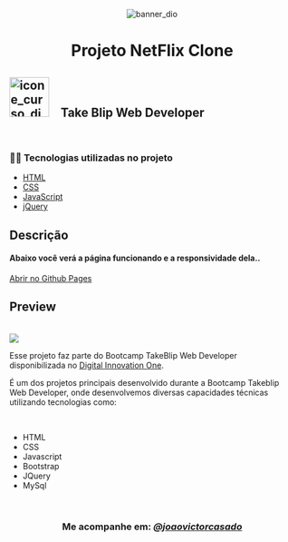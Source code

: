 <p align="center">
<img src="https://user-images.githubusercontent.com/71366644/160241053-56687745-bbfd-4b0a-8642-3c9471960108.png" alt="banner_dio">
</p>



<!--About session-->
<h1 align="center">Projeto NetFlix Clone </h1>




<div>
    <h2> <img style="width:70px" src="https://hermes.digitalinnovation.one/lab_projects/badges/38586284-7e96-40d5-8504-b8c1cf504c4f.png" alt="icone_curso_dio">  &ensp; Take Blip Web Developer</h2>
    
</div>
  
<br>
  

<h3>👨‍💻 Tecnologias utilizadas no projeto</h3>

- [HTML](https://www.w3schools.com/html/)
- [CSS](https://developer.mozilla.org/pt-BR/docs/Web/CSS)
- [JavaScript](https://developer.mozilla.org/en-US/docs/Web/JavaScript)
- [jQuery](https://jquery.com/) 
  <br>
        

<h2> Descrição </h2>

<p><h4> Abaixo você verá a página funcionando e a responsividade dela.. </h4> </p>
        

 [Abrir no Github Pages](https://joaovictorcasado.github.io/project_interface_netflix_dio/)
 <br>



<h2> Preview </h2>

<!--Aqui irá uma previa do jogo em execução.. -->
<br>
<img src="readme.gif">
      

        
<br>        

Esse projeto faz parte do Bootcamp TakeBlip Web Developer disponibilizada no [Digital Innovation One](https://digitalinnovation.one/).

<p>É um dos projetos principais desenvolvido durante a Bootcamp Takeblip Web Developer, onde  desenvolvemos diversas capacidades técnicas utilizando  tecnologias como:
</p>
<br>

- HTML 
- CSS 
- Javascript 
- Bootstrap 
- JQuery 
- MySql 



<!--Bottom session-->
<br><h3 align=center>Me acompanhe em: <a target="_blank" href="https://www.linkedin.com/in/joaovictorcasado/" > <em> @joaovictorcasado </em> </a></h3>
